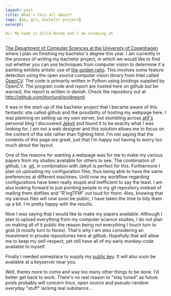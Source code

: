 ```yaml
---
layout: post
title: What's this all about?
tags: [me, git, bachelor project]
excerpt:

Hi! My name is Ulrik Bonde and I am studying at
---
```

[The Department of Computer Sciences at the University of Copenhagen](http://diku.dk)
where I plan on finishing my bachelor's degree this year.  I am currently in the process
of writing my bachelor project, in which we would like to find out whether you
can use techniques from computer vision to determine if a painting exhibits
artistic use of [the golden ratio](http://en.wikipedia.org/wiki/Golden_ratio).
This involves some feature detection using the open source computer vision
library from Intel called [OpenCV](http://opencv.willowgarage.com/wiki/). The
code is primarily written in Python using bindings supplied by OpenCV. The
program code and report are hosted here on github but be warned, the report is
written in danish. Check the repository out at <http://github.com/thorlund/gyldnesnit>.

It was in the start-up of the bachelor project that I became aware of this
fantastic site called github and the possibility of hosting my webpage here.
I was planning on setting up my own server, but stumbling across
[ahf's](http://www.0x90.dk/) personal blog I discovered
[Jekyll](http://jekyllrb.com/) and found it to be exactly what I was looking
for.  I am not a web designer and this solution allows me to focus on the content
of the site rather than fighting html.  I'm not saying that the contents of this
page are great, just that I'm happy not having to worry too much about the
layout.

One of the reasons for wanting a webpage was for me to make my various papers
from my studies available for others to see.  The combination of github, i.e.
[git](http://git-scm.com), in combination with Jekyll is perfect for this.
Furthermore I plan on uploading my configuration files, thus being able to have
the same preferences at different machines. Until now my workflow regarding
configurations have been really stupid and inefficient to say the least.  I am
also looking forward to just pointing people to my git repository instead of
mailing them dotfiles and "R'ingTFM" out loud for them.  Also, knowing that my
various files will now soon be public, I have taken the time to tidy them up a
bit.  I'm pretty happy with the results.

Now I was saying that I would like to make my papers available. Although I plan
to upload everything from my computer science studies, I do not plan on making
all of it public the reason being not everything I touch turn to gold (it mostly
turn to feces). That's why I am also considering an investment in private
repositories here at github. Hopefully that will allow me to keep my
self-respect, yet still have all of my early monkey-code available to myself.

Finally I needed someplace to supply my [public key](/key/). It will also soon be
available at a keyserver near you.

Well, theres more to come and way too many other things to be done. I'd better
get back to work. There's no real reason to "stay tuned" as future posts
probably will concern linux, open source and pseudo-random everyday "stuff"
lacking real substance...

<!-- vim: set tw=80 ft=mkd sw=4 sts=4 et : -->
